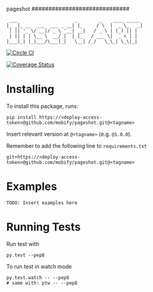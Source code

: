 pageshot
#############################

	 ___                     _        _    ____ _____ 
	|_ _|_ __  ___  ___ _ __| |_     / \  |  _ \_   _|
	 | || '_ \/ __|/ _ \ '__| __|   / _ \ | |_) || |  
	 | || | | \__ \  __/ |  | |_   / ___ \|  _ < | |  
	|___|_| |_|___/\___|_|   \__| /_/   \_\_| \_\|_|  


[![Circle CI](https://circleci.com/gh/mobify/pageshot.svg?style=svg&circle-token=<cirlce-ci-token>)](https://circleci.com/gh/mobify/pageshot)

[![Coverage Status](https://coveralls.io/repos/mobify/pageshot/badge.svg?branch=master&service=github)](https://coveralls.io/github/mobify/pageshot?branch=master)

# Installing

To install this package, runs:

    pip install https://<deploy-access-token>@github.com/mobify/pageshot.git@<tagname>

Insert relevant version at `@<tagname>` (e.g. `@1.0.0`).

Remember to add the following line to `requirements.txt`

    git+https://<deploy-access-token>@github.com/mobify/pageshot.git@<tagname>

# Examples

	TODO: Insert examples here


# Running Tests

Run test with

    py.test --pep8

To run test in watch mode

	py.test.watch -- --pep8
	# same with: ptw -- --pep8
